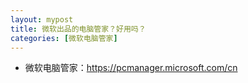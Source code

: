 ```yaml
---
layout: mypost
title: 微软出品的电脑管家？好用吗？
categories: [微软电脑管家]
---
```


- 微软电脑管家：<https://pcmanager.microsoft.com/cn>
